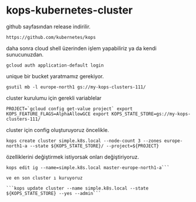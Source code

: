 # kops-kubernetes-cluster

github sayfasından release indirilir.

```https://github.com/kubernetes/kops```

daha sonra cloud shell üzerinden işlem yapabiliriz ya da kendi sunucunuzdan.

```gcloud auth application-default login```

unique bir bucket yaratmamız gerekiyor.

```gsutil mb -l europe-north1 gs://my-kops-clusters-111/```

cluster kurulumu için gerekli variablelar

```PROJECT=`gcloud config get-value project`
export KOPS_FEATURE_FLAGS=AlphaAllowGCE
export KOPS_STATE_STORE=gs://my-kops-clusters-111/```

cluster için config oluşturuyoruz öncelikle.

```kops create cluster simple.k8s.local --node-count 3 --zones europe-north1-a --state ${KOPS_STATE_STORE}/ --project=${PROJECT}```

özelliklerini değiştirmek istiyorsak onları değiştiriyoruz.

```kops edit ig --name=simple.k8s.local nodes-europe-north1-a
kops edit ig --name=simple.k8s.local master-europe-north1-a```

ve en son cluster ı kuruyoruz

```kops update cluster --name simple.k8s.local --state ${KOPS_STATE_STORE} --yes --admin```
